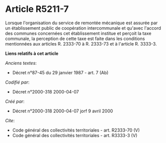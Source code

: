 # Article R5211-7

Lorsque l'organisation du service de remontée mécanique est assurée par un établissement public de coopération intercommunale
et qu'avec l'accord des communes concernées cet établissement institue et perçoit la taxe communale, la perception de cette
taxe est faite dans les conditions mentionnées aux articles R. 2333-70 à R. 2333-73 et à l'article R. 3333-3.

**Liens relatifs à cet article**

_Anciens textes_:

  - Décret n°87-45 du 29 janvier 1987 - art. 7 (Ab)

_Codifié par_:

  - Décret n°2000-318 2000-04-07

_Créé par_:

  - Décret n°2000-318 2000-04-07 jorf 9 avril 2000

_Cite_:

  - Code général des collectivités territoriales - art. R2333-70 (V)
  - Code général des collectivités territoriales - art. R3333-3 (V)
